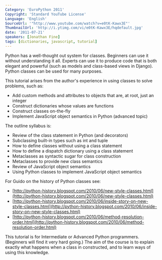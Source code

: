 ```yaml
---
Category: 'EuroPython 2011'
Copyright: 'Standard YouTube License'
Language: 'English'
SourceUrl: '"http://www.youtube.com/watch?v=e0tK-Kawx3E"'
ThumbnailUrl: 'http://i.ytimg.com/vi/e0tK-Kawx3E/hqdefault.jpg'
date: '2011-07-21'
speakers: [Jonathan Fine]
tags: [dictionaries, javascript, tutorial]
---
```

Python has a well-thought out system for classes. Beginners can use it without
understanding it all. Experts can use it to produce code that is both elegant
and powerful (such as models and class-based views in Django). Python classes
can be used for many purposes.

This tutorial arises from the author's experience in using classes to solve
problems, such as:

  * Add custom methods and attributes to objects that are, at root, just an integer
  * Construct dictionaries whose values are functions
  * Construct classes on-the-fly
  * Implement JavaScript object semantics in Python (advanced topic)

The outline syllabus is:

  * Review of the class statement in Python (and decorators)
  * Subclassing built-in types such as int and tuple
  * How to define classes without using a class statement
  * How to define a dispatch dictionary using a class statement
  * Metaclasses as syntactic sugar for class construction
  * Metaclasses to provide new class semantics
  * Review of JavaScript object semantics
  * Using Python classes to implement JavaScript object semantics

For Guido on the history of Python classes see:

  * [http://python-history.blogspot.com/2010/06/new-style-classes.html](http://python-history.blogspot.com/2010/06/new-style-classes.html)
  * [http://python-history.blogspot.com/2010/06/inside-story-on-new-style-classes.html](http://python-history.blogspot.com/2010/06/inside-story-on-new-style-classes.html)
  * [http://python-history.blogspot.com/2010/06/method-resolution-order.html](http://python-history.blogspot.com/2010/06/method-resolution-order.html)

This tutorial is for Intermediate or Advanced Python programmers. (Beginners
will find it very hard going.) The aim of the course is to explain exactly
what happens when a class in constructed, and to learn ways of using this
knowledge.

